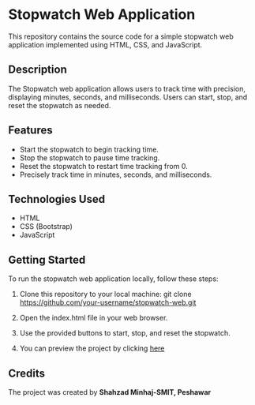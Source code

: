 # Stopwatch Web Application

This repository contains the source code for a simple stopwatch web application implemented using HTML, CSS, and JavaScript.

## Description

The Stopwatch web application allows users to track time with precision, displaying minutes, seconds, and milliseconds. 
Users can start, stop, and reset the stopwatch as needed.

## Features

- Start the stopwatch to begin tracking time.
- Stop the stopwatch to pause time tracking.
- Reset the stopwatch to restart time tracking from 0.
- Precisely track time in minutes, seconds, and milliseconds.

## Technologies Used

- HTML
- CSS (Bootstrap)
- JavaScript

## Getting Started

To run the stopwatch web application locally, follow these steps:

1. Clone this repository to your local machine:
   git clone https://github.com/your-username/stopwatch-web.git

2. Open the index.html file in your web browser.

3. Use the provided buttons to start, stop, and reset the stopwatch.
   
4. You can preview the project by clicking [here](https://shahzad-minhaj.github.io/Stop-Watch/) 


## Credits

The project was created by __Shahzad Minhaj-SMIT, Peshawar__
 

